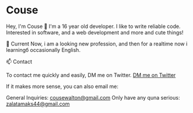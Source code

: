 # Couse
Hey, I'm Couse 👋
I'm a 16 year old developer. I like to write reliable code.
Interested in software, and a web development and  more  and cute things! 





🔭 Current
Now, i am a looking new profession, and then for a realtime now i learningб occasionally English.



📫 Contact 

To contact me quickly and easily, DM me on Twitter. <a href="https://twitter.com/cousyes">DM me on Twitter</a> 


If it makes more sense, you can also email me:

General Inquiries: <cousewalton@gmail.com>
Only have any quna serious: <zalatamaks44@gmail.com> 
